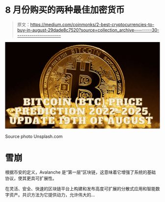 # 8 月份购买的两种最佳加密货币

> 原文：<https://medium.com/coinmonks/2-best-cryptocurrencies-to-buy-in-august-29dade8c7520?source=collection_archive---------30----------------------->

![](img/79d178361854036baa01b21494cdacd4.png)

Source photo Unsplash.com

# 雪崩

根据币安的定义，Avalanche 是“第一层”区块链，这意味着它增强了系统的基础协议，使其更具可扩展性。

在灵活、安全、快速的区块链平台上构建和发布高度可扩展的分散式应用和智能数字资产。共识方法为它提供动力，允许伟大的…